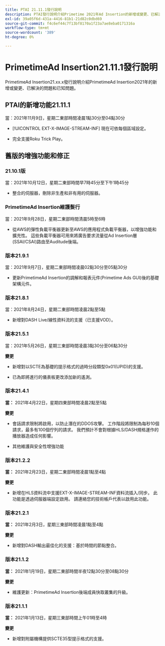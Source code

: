 ```yaml
---
title: PTAI 21.11.1發行說明
description: PTAI發行說明介紹Primetime 2021年Ad Insertion的新增或變更、已解決且已知問題。
exl-id: 39a05f6d-431a-4416-81b1-21d82c0dbd69
source-git-commit: f4c6ef44c7f13bf8170a1f23a7ae8eba0171316a
workflow-type: tm+mt
source-wordcount: '389'
ht-degree: 0%

---
```


# PrimetimeAd Insertion21.11.1發行說明

PrimetimeAd Insertion21.xx.x發行說明介紹PrimetimeAd Insertion2021年的新增或變更、已解決的問題和已知問題。

## PTAI的新增功能21.11.1

當：2021年11月9日，星期二東部時間凌晨1點30分至04點30分

* [!UICONTROL EXT-X-IMAGE-STREAM-INF] 現在可依每個區域設定。

* 完全支援Roku Trick Play。

## 舊版的增強功能和修正

### 21.10.1版

當：2021年10月12日，星期二東部時間早7時45分至下午1時45分

* 整合的伺服器，刪除非生產和非有用的伺服器。

### PrimetimeAd Insertion維護髮行

當：2021年9月28日，星期二東部時間清晨5時至6時

* 從AWS的彈性負載平衡器更新至AWS的應用程式負載平衡器，以增強功能和擴充性。 這些負載平衡器可用來將廣告要求流量從Ad Insertion層(SSAI/CSAI)路由至Auditude後端。

### 版本21.9.1

當：2021年9月7日，星期二東部時間凌晨02點30分至05點30分

* 更新PrimetimeAd Insertion的調解和報表元件(Primetime Ads GUI)後的基礎架構元件。

### 版本21.8.1

當：2021年8月24日，星期二東部時間凌晨2點至5點

* 新增對DASH Live/線性資料流的支援（已支援VOD）。

### 版本21.5.1

當：2021年5月26日，星期三東部時間凌晨3點30分至06點30分

**變更**

* 新增對以SCTE為基礎的提示格式的過時分段類型0x01(UPID)的支援。

* 已為即將進行的儀表板更改添加新的遙測。

### 版本21.4.1

**當：** 2021年4月22日，星期四東部時間凌晨2點至5點

**變更**

* 會話請求限制將啟用，以防止潛在的DDOS攻擊。 工作階段將限制為每秒10個請求，最多有100個佇列的請求。 我們預計不會對根據HLS/DASH規格運作的播放器造成任何影響。

* 其他維護與安全性增強功能

### 版本21.2.2

**當：** 2021年2月23日，星期二東部時間凌晨1點至4點

**變更**

* 新增在HLS資料流中支援EXT-X-IMAGE-STREAM-INF資料流插入/同步。 此功能是透過伺服器端設定啟用。 請連絡您的技術帳戶代表以啟用此功能。

### 版本21.2.1

**當：** 2021年2月3日，星期三東部時間凌晨1點至4點

**變更**

* 新增對DASH輸出最佳化的支援：基於時間的節點整合。

### 版本21.1.2

**當：** 2021年1月19日，星期二東部時間半夜12點30分至08點30分

**變更**

* 維護更新：PrimetimeAd Insertion後端成員快取叢集的升級。

### 版本21.1.1

**當：** 2021年1月13日，星期三東部時間上午01時至4時

**變更**

* 新增對附屬機構提供SCTE35型提示格式的支援。
